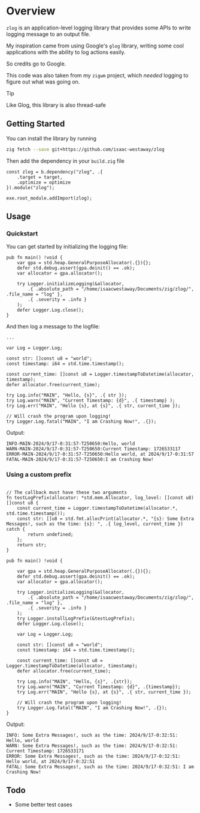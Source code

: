 Overview
========

`zlog` is an application-level logging library that provides some APIs to write logging message to an output file.

My inspiration came from using Google's `glog` library, writing some cool applications with the ability to log actions easily.

So credits go to Google.

This code was also taken from my `zigwm` project, which *needed* logging to figure out what was going on.

> [!TIP]
> Like Glog, this library is also thread-safe

Getting Started
---------------

You can install the library by running
```bash
zig fetch --save git+https://github.com/isaac-westaway/zlog
```

Then add the dependency in your `build.zig` file
```zig
const zlog = b.dependency("zlog", .{
    .target = target,
    .optimize = optimize
}).module("zlog");

exe.root_module.addImport(zlog);
```

Usage
-----

### Quickstart
You can get started by initializing the logging file:
```zig
pub fn main() !void {
    var gpa = std.heap.GeneralPurposeAllocator(.{}){};
    defer std.debug.assert(gpa.deinit() == .ok);
    var allocator = gpa.allocator();

    try Logger.initializeLogging(&allocator, 
        .{ .absolute_path = "/home/isaacwestaway/Documents/zig/zlog/", .file_name = "log" },
        .{ .severity = .info }
    );
    defer Logger.Log.close();
}
```

And then log a message to the logfile:
```zig
...

var Log = Logger.Log;

const str: []const u8 = "world";
const timestamp: i64 = std.time.timestamp();

const current_time: []const u8 = Logger.timestampToDatetime(allocator, timestamp);
defer allocator.free(current_time);

try Log.info("MAIN", "Hello, {s}", .{ str });
try Log.warn("MAIN", "Current Timestamp: {d}", .{ timestamp} );
try Log.err("MAIN", "Hello {s}, at {s}", .{ str, current_time });

// Will crash the program upon logging!
try Logger.Log.fatal("MAIN", "I am Crashing Now!", .{});
```
Output:
```
INFO-MAIN-2024/9/17-0:31:57-T250650:Hello, world
WARN-MAIN-2024/9/17-0:31:57-T250650:Current Timestamp: 1726533117
ERROR-MAIN-2024/9/17-0:31:57-T250650:Hello world, at 2024/9/17-0:31:57
FATAL-MAIN-2024/9/17-0:31:57-T250650:I am Crashing Now!
```

### Using a custom prefix
```zig

// The callback must have these two arguments
fn testLogPrefix(allocator: *std.mem.Allocator, log_level: []const u8) []const u8 {
    const current_time = Logger.timestampToDatetime(allocator.*, std.time.timestamp());
    const str: []u8 = std.fmt.allocPrint(allocator.*, "{s}: Some Extra Messages!, such as the time: {s}: ", .{ log_level, current_time }) catch {
        return undefined;
    };
    return str;
}

pub fn main() !void {

    var gpa = std.heap.GeneralPurposeAllocator(.{}){};
    defer std.debug.assert(gpa.deinit() == .ok);
    var allocator = gpa.allocator();

    try Logger.initializeLogging(&allocator, 
        .{ .absolute_path = "/home/isaacwestaway/Documents/zig/zlog/", .file_name = "log" }, 
        .{ .severity = .info }
    );
    try Logger.installLogPrefix(&testLogPrefix);
    defer Logger.Log.close();

    var Log = Logger.Log;

    const str: []const u8 = "world";
    const timestamp: i64 = std.time.timestamp();

    const current_time: []const u8 = Logger.timestampToDatetime(allocator, timestamp);
    defer allocator.free(current_time);

    try Log.info("MAIN", "Hello, {s}", .{str});
    try Log.warn("MAIN", "Current Timestamp: {d}", .{timestamp});
    try Log.err("MAIN", "Hello {s}, at {s}", .{ str, current_time });

    // Will crash the program upon logging!
    try Logger.Log.fatal("MAIN", "I am Crashing Now!", .{});
}
```

Output:
```
INFO: Some Extra Messages!, such as the time: 2024/9/17-0:32:51: Hello, world
WARN: Some Extra Messages!, such as the time: 2024/9/17-0:32:51: Current Timestamp: 1726533171
ERROR: Some Extra Messages!, such as the time: 2024/9/17-0:32:51: Hello world, at 2024/9/17-0:32:51
FATAL: Some Extra Messages!, such as the time: 2024/9/17-0:32:51: I am Crashing Now!
```

Todo
----

- Some better test cases